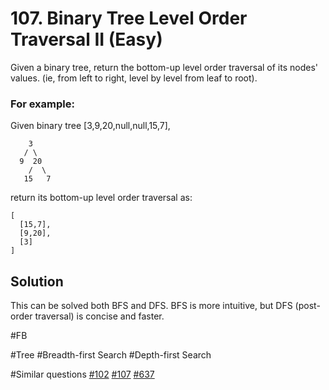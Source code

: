 # 107. Binary Tree Level Order Traversal II (Easy)

Given a binary tree, return the bottom-up level order traversal of its nodes' values. (ie, from left to right, level by level from leaf to root).

### For example:
Given binary tree [3,9,20,null,null,15,7],
```
    3
   / \
  9  20
    /  \
   15   7
```
return its bottom-up level order traversal as:
```
[
  [15,7],
  [9,20],
  [3]
]
```

## Solution
This can be solved both BFS and DFS. BFS is more intuitive, but DFS (post-order traversal) is concise and faster.

#FB

#Tree #Breadth-first Search #Depth-first Search

#Similar questions [#102](../p102m/README.md) [#107](../p107e/README.md) [#637](../p637e/README.md)
